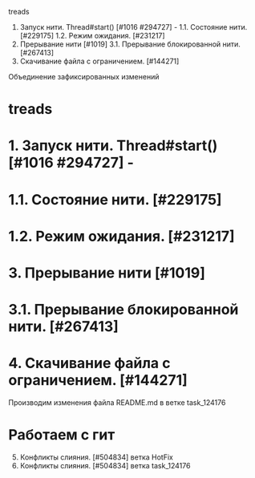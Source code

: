 treads
1. Запуск нити. Thread#start() [#1016 #294727] -
   1.1. Состояние нити. [#229175]
   1.2. Режим ожидания. [#231217]
2. Прерывание нити [#1019]
   3.1. Прерывание блокированной нити. [#267413]
3. Скачивание файла с ограничением. [#144271]

Объединение зафиксированных изменений

# treads
# 1. Запуск нити. Thread#start() [#1016 #294727] -
# 1.1. Состояние нити.   [#229175]
# 1.2. Режим ожидания.   [#231217]
# 3. Прерывание нити   [#1019]
# 3.1. Прерывание блокированной нити.   [#267413]
# 4. Скачивание файла с ограничением.   [#144271]
Производим изменения файла README.md в ветке task_124176

# Работаем с гит


5. Конфликты слияния. [#504834]  ветка HotFix
5. Конфликты слияния. [#504834] ветка task_124176